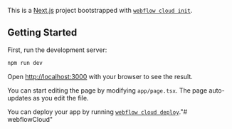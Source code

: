 This is a [Next.js](https://nextjs.org) project bootstrapped with [`webflow cloud init`](https://developers.webflow.com/webflow-cloud/intro).

## Getting Started

First, run the development server:

```bash
npm run dev
```

Open [http://localhost:3000](http://localhost:3000) with your browser to see the result.

You can start editing the page by modifying `app/page.tsx`. The page auto-updates as you edit the file.

You can deploy your app by running [`webflow cloud deploy`](https://developers.webflow.com/webflow-cloud/environment)."# webflowCloud" 
